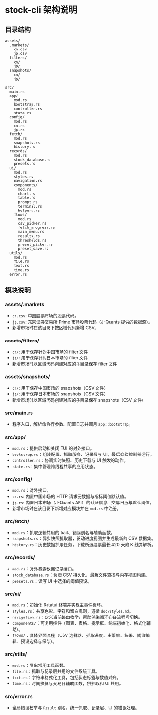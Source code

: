 ﻿# stock-cli 架构说明

## 目录结构
```text
assets/
  .markets/
    cn.csv
    jp.csv
  filters/
    cn/
    jp/
  snapshots/
    cn/
    jp/

src/
  main.rs
  app/
    mod.rs
    bootstrap.rs
    controller.rs
    state.rs
  config/
    mod.rs
    cn.rs
    jp.rs
  fetch/
    mod.rs
    snapshots.rs
    history.rs
  records/
    mod.rs
    stock_database.rs
    presets.rs
  ui/
    mod.rs
    styles.rs
    navigation.rs
    components/
      mod.rs
      chart.rs
      table.rs
      prompt.rs
      terminal.rs
      helpers.rs
    flows/
      mod.rs
      csv_picker.rs
      fetch_progress.rs
      main_menu.rs
      results.rs
      thresholds.rs
      preset_picker.rs
      preset_save.rs
  utils/
    mod.rs
    file.rs
    text.rs
    time.rs
  error.rs
```

## 模块说明

### assets/.markets
- `cn.csv`: 中国股票市场的股票代码。
- `jp.csv`: 东京证券交易所 Prime 市场股票代码（J-Quants 提供的数据源）。
- 新增市场时在该目录下按区域代码新增 CSV。

### assets/filters/
- `cn/`: 用于保存针对中国市场的 filter 文件
- `jp/`: 用于保存针对日本市场的 filter 文件
- 新增市场时以区域代码创建对应的子目录保存 filter 文件

### assets/snapshots/
- `cn/`: 用于保存中国市场的 snapshots（CSV 文件）
- `jp/`: 用于保存日本市场的 snapshots（CSV 文件）
- 新增市场时以区域代码创建对应的子目录保存 snapshots（CSV 文件）

### src/main.rs
- 程序入口，解析命令行参数、配置日志并调用 `app::bootstrap`。

### src/app/
- `mod.rs`：提供启动和关闭 TUI 的对外接口。
- `bootstrap.rs`：组装配置、抓取服务、记录层与 UI，最后交给控制器运行。
- `controller.rs`：协调实时快照、历史下载与 UI 触发的动作。
- `state.rs`：集中管理跨线程共享的应用状态。

### src/config/
- `mod.rs`：对外接口。
- `cn.rs`: 内置中国市场的 HTTP 请求元数据与指标阈值默认值。
- `jp.rs`: 内置日本市场（J-Quants API）的认证信息、交易日历与默认阈值。
- 新增市场时在该目录下新增对应模块并在 `mod.rs` 中注册。

### src/fetch/
- `mod.rs`：抓取逻辑共用的 trait、错误别名与辅助函数。
- `snapshots.rs`：异步快照抓取器，驱动进度视图并生成最新的 CSV 数据集。
- `history.rs`：历史数据抓取任务，下载所选股票最长 420 天的 K 线并解析。

### src/records/
- `mod.rs`：对外暴露数据记录接口。
- `stock_database.rs`：负责 CSV 持久化、最新文件查找与内存视图构建。
- `presets.rs`：读写 UI 中选择的阈值预设。

### src/ui/
- `mod.rs`：初始化 Ratatui 终端并实现主事件循环。
- `styles.rs`：共享色彩、字符和留白规则，遵循 `doc/styles.md`。
- `navigation.rs`：定义当前路由枚举，帮助渲染循环在各流程间切换。
- `components/`：可复用控件（图表、表格、提示框、终端初始化、格式化辅助）。
- `flows/`：具体界面流程（CSV 选择器、抓取进度、主菜单、结果、阈值编辑、预设选择与保存）。

### src/utils/
- `mod.rs`：导出常用工具函数。
- `file.rs`：抓取与记录层共用的文件系统工具。
- `text.rs`：字符串格式化工具，包括状态标签与数值对齐。
- `time.rs`：时间换算与交易日辅助函数，供抓取和 UI 共用。

### src/error.rs
- 全局错误枚举与 `Result` 别名，统一抓取、记录层、UI 的错误处理。

